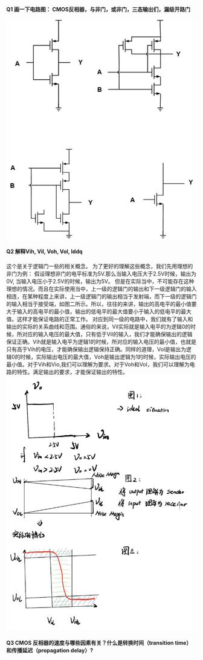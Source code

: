 #### Q1 画一下电路图： CMOS反相器，与非门，或非门，三态输出们，漏级开路门
![图一](https://github.com/kangjian888/verilog_everyday/blob/master/day2/Basic_Digital_Module_Circuit.jpg)

#### Q2 解释Vih, Vil, Voh, Vol, Iddq
这个是关于逻辑门一些的相关概念。
为了更好的理解这些概念，我们先用理想的非门为例：
假设理想非门的电平标准为5V.那么当输入电压大于2.5V时候，输出为0V, 当输入电压小于2.5V的时候，输出为5V。
但是在实际当中，不可能存在这种理想的情况。而且在实际使用当中，上一级的逻辑门的输出和下一级逻辑门的输入相连，在某种程度上来讲，上一级逻辑门的输出相当于发射端，而下一级的逻辑门的输入相当于接受端，如图二所示。所以，往往的来讲，输出的高电平的最小值要大于输入的高电平的最小值，输出的低电平的最大值要小于输入的低电平的最大值。这样才能保证电路的正常工作。
对应到同一级的电路中，我们就有了输入和输出的实际的关系曲线和范围。通俗的来说，Vil实际就是输入电平的为逻辑0的时候，所对应的输入电压的最大值，只有低于Vil的输入，我们才能确保输出的逻辑保证正确。Vih就是输入电平为逻辑1的时候，所对应的输入电压的最小值，也就是只有高于Vih的电压，才能确保输出逻辑保持正确。同样的道理，Vol是输出为逻辑0的时候，实际输出电压的最大值，Voh是输出逻辑为1的时候，实际输出电压的最小值。对于Vih和Vio,我们可以理解为要求。对于Voh和Vol，我们可以理解为电路的特性。满足输出的要求，才能保证输出的特性。
![问题2里面相关图片](https://github.com/kangjian888/verilog_everyday/blob/master/day2/Q2.JPG)
#### Q3 CMOS 反相器的速度与哪些因素有关？什么是转换时间（transition time）和传播延迟（propagation delay）?


